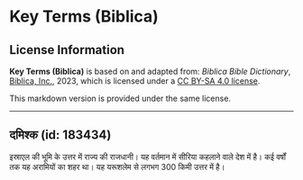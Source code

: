 # Key Terms (Biblica)

## License Information

**Key Terms (Biblica)** is based on and adapted from: _Biblica Bible Dictionary_, [Biblica, Inc.](https://www.biblica.com/), 2023, which is licensed under a [CC BY-SA 4.0 license](https://creativecommons.org/licenses/by-sa/4.0/legalcode.en).

This markdown version is provided under the same license.



--------------------------------

## दमिश्क (id: 183434)

इस्राएल की भूमि के उत्तर में राज्य की राजधानी। यह वर्तमान में सीरिया कहलाने वाले देश में है। कई वर्षों तक यह अरामियों का शहर था। यह यरूशलेम से लगभग 300 किमी उत्तर में है।


